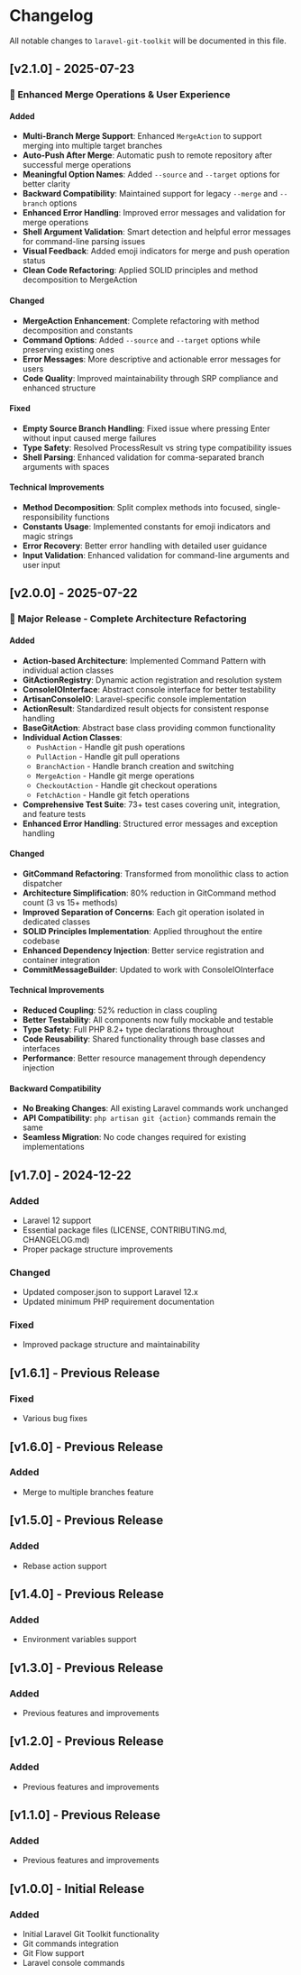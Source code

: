 # Changelog

All notable changes to `laravel-git-toolkit` will be documented in this file.

## [v2.1.0] - 2025-07-23

### 🚀 Enhanced Merge Operations & User Experience

#### Added

- **Multi-Branch Merge Support**: Enhanced `MergeAction` to support merging into multiple target branches
- **Auto-Push After Merge**: Automatic push to remote repository after successful merge operations
- **Meaningful Option Names**: Added `--source` and `--target` options for better clarity
- **Backward Compatibility**: Maintained support for legacy `--merge` and `--branch` options
- **Enhanced Error Handling**: Improved error messages and validation for merge operations
- **Shell Argument Validation**: Smart detection and helpful error messages for command-line parsing issues
- **Visual Feedback**: Added emoji indicators for merge and push operation status
- **Clean Code Refactoring**: Applied SOLID principles and method decomposition to MergeAction

#### Changed

- **MergeAction Enhancement**: Complete refactoring with method decomposition and constants
- **Command Options**: Added `--source` and `--target` options while preserving existing ones
- **Error Messages**: More descriptive and actionable error messages for users
- **Code Quality**: Improved maintainability through SRP compliance and enhanced structure

#### Fixed

- **Empty Source Branch Handling**: Fixed issue where pressing Enter without input caused merge failures
- **Type Safety**: Resolved ProcessResult vs string type compatibility issues
- **Shell Parsing**: Enhanced validation for comma-separated branch arguments with spaces

#### Technical Improvements

- **Method Decomposition**: Split complex methods into focused, single-responsibility functions
- **Constants Usage**: Implemented constants for emoji indicators and magic strings
- **Error Recovery**: Better error handling with detailed user guidance
- **Input Validation**: Enhanced validation for command-line arguments and user input

## [v2.0.0] - 2025-07-22

### 🚀 Major Release - Complete Architecture Refactoring

#### Added

- **Action-based Architecture**: Implemented Command Pattern with individual action classes
- **GitActionRegistry**: Dynamic action registration and resolution system
- **ConsoleIOInterface**: Abstract console interface for better testability
- **ArtisanConsoleIO**: Laravel-specific console implementation
- **ActionResult**: Standardized result objects for consistent response handling
- **BaseGitAction**: Abstract base class providing common functionality
- **Individual Action Classes**: 
  - `PushAction` - Handle git push operations
  - `PullAction` - Handle git pull operations
  - `BranchAction` - Handle branch creation and switching
  - `MergeAction` - Handle git merge operations
  - `CheckoutAction` - Handle git checkout operations
  - `FetchAction` - Handle git fetch operations
- **Comprehensive Test Suite**: 73+ test cases covering unit, integration, and feature tests
- **Enhanced Error Handling**: Structured error messages and exception handling

#### Changed

- **GitCommand Refactoring**: Transformed from monolithic class to action dispatcher
- **Architecture Simplification**: 80% reduction in GitCommand method count (3 vs 15+ methods)
- **Improved Separation of Concerns**: Each git operation isolated in dedicated classes
- **SOLID Principles Implementation**: Applied throughout the entire codebase
- **Enhanced Dependency Injection**: Better service registration and container integration
- **CommitMessageBuilder**: Updated to work with ConsoleIOInterface

#### Technical Improvements

- **Reduced Coupling**: 52% reduction in class coupling
- **Better Testability**: All components now fully mockable and testable
- **Type Safety**: Full PHP 8.2+ type declarations throughout
- **Code Reusability**: Shared functionality through base classes and interfaces
- **Performance**: Better resource management through dependency injection

#### Backward Compatibility

- **No Breaking Changes**: All existing Laravel commands work unchanged
- **API Compatibility**: `php artisan git {action}` commands remain the same
- **Seamless Migration**: No code changes required for existing implementations

## [v1.7.0] - 2024-12-22

### Added

- Laravel 12 support
- Essential package files (LICENSE, CONTRIBUTING.md, CHANGELOG.md)
- Proper package structure improvements

### Changed

- Updated composer.json to support Laravel 12.x
- Updated minimum PHP requirement documentation

### Fixed

- Improved package structure and maintainability

## [v1.6.1] - Previous Release

### Fixed

- Various bug fixes

## [v1.6.0] - Previous Release

### Added

- Merge to multiple branches feature

## [v1.5.0] - Previous Release

### Added

- Rebase action support

## [v1.4.0] - Previous Release

### Added

- Environment variables support

## [v1.3.0] - Previous Release

### Added

- Previous features and improvements

## [v1.2.0] - Previous Release

### Added

- Previous features and improvements

## [v1.1.0] - Previous Release

### Added

- Previous features and improvements

## [v1.0.0] - Initial Release

### Added

- Initial Laravel Git Toolkit functionality
- Git commands integration
- Git Flow support
- Laravel console commands
